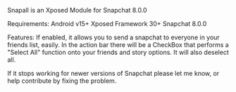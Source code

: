 Snapall is an Xposed Module for Snapchat 8.0.0

Requirements:
   Android v15+
   Xposed Framework 30+
   Snapchat 8.0.0

Features:
   If enabled, it allows you to send a snapchat to everyone in your friends list, easily.
   In the action bar there will be a CheckBox that performs a "Select All" function 
     onto your friends and story options. It will also deselect all.

   If it stops working for newer versions of Snapchat please let me know, or help contribute
     by fixing the problem.
